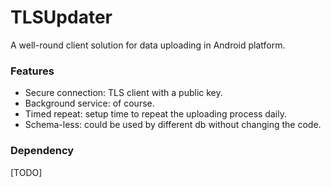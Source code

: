 TLSUpdater
==========

A well-round client solution for data uploading in Android platform.

### Features

- Secure connection: TLS client with a public key.
- Background service: of course.
- Timed repeat: setup time to repeat the uploading process daily.
- Schema-less: could be used by different db without changing the code.

### Dependency

[TODO]
